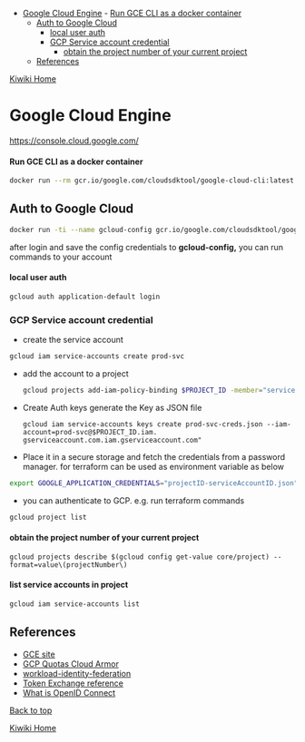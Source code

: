 - [Google Cloud Engine](#google-cloud-engine)
      - [Run GCE CLI as a docker container](#run-gce-cli-as-a-docker-container)
  - [Auth to Google Cloud](#auth-to-google-cloud)
      - [local user auth](#local-user-auth)
    - [GCP Service account credential](#gcp-service-account-credential)
      - [obtain the project number of your current project](#obtain-the-project-number-of-your-current-project)
  - [References](#references)

[Kiwiki Home](/../../)

# Google Cloud Engine

https://console.cloud.google.com/

#### Run GCE CLI as a docker container

```bash
docker run --rm gcr.io/google.com/cloudsdktool/google-cloud-cli:latest gcloud version
```

## Auth to Google Cloud

```bash
docker run -ti --name gcloud-config gcr.io/google.com/cloudsdktool/google-cloud-cli gcloud auth login
```

after login and save the config credentials to  **gcloud-config,** you can run commands to your account

#### local user auth

```bash
gcloud auth application-default login
```

### GCP Service account credential

* create the service account
```bash
gcloud iam service-accounts create prod-svc
```
* add the account to a project
  ```bash
  gcloud projects add-iam-policy-binding $PROJECT_ID -member="serviceAccount:prod-svc@$PROJECT_ID -roles"roles/owner"
  ```
* Create Auth keys generate the Key as JSON file
  ```
  gcloud iam service-accounts keys create prod-svc-creds.json --iam-account=prod-svc@$PROJECT_ID.iam.
  gserviceaccount.com.iam.gserviceaccount.com"
  ```
* Place it in a secure storage and fetch the credentials from a password manager. for terraform can be used as environment variable as below

```bash
export GOOGLE_APPLICATION_CREDENTIALS="projectID-serviceAccountID.json"
```

* you can authenticate to GCP. e.g. run terraform commands

```bash
gcloud project list
```
#### obtain the project number of your current project
```shell
gcloud projects describe $(gcloud config get-value core/project) --format=value\(projectNumber\)
```

#### list service accounts in project
```bash
gcloud iam service-accounts list
```

## References

- [GCE site](https://cloud.google.com/sdk/docs/downloads-docker)
- [GCP Quotas Cloud Armor](https://cloud.google.com/armor/quotas)
- [workload-identity-federation](https://cloud.google.com/iam/docs/workload-identity-federation)
- [Token Exchange reference](https://datatracker.ietf.org/doc/html/rfc8693)
- [What is OpenID Connect](https://openid.net/developers/how-connect-works/)

[Back to top](#)

[Kiwiki Home](/../../)
